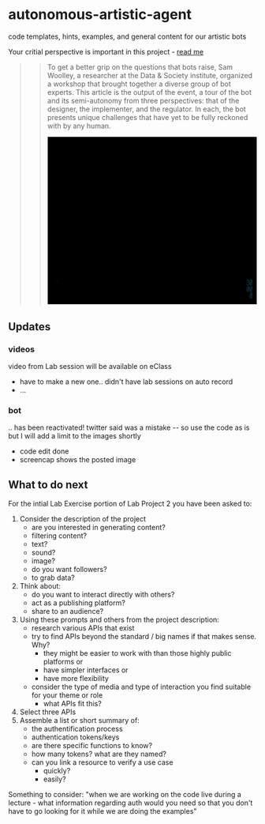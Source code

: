 # autonomous-artistic-agent

code templates, hints, examples, and general content for our artistic bots

Your critial perspective is important in this project - [read me](https://matita.github.io/min-gh-jekyll/link/how-to-think-about-bots-data-society-points-medium)
>>
>> To get a better grip on the questions that bots raise, Sam Woolley, a researcher at the Data & Society institute, organized a workshop that brought together a diverse group of bot experts. This article is the output of the event, a tour of the bot and its semi-autonomy from three perspectives: that of the designer, the implementer, and the regulator. In each, the bot presents unique challenges that have yet to be fully reckoned with by any human.
>>
>>    ![first](145623207167282.gif "Just a little exchange")
>>


## Updates

### videos

video from Lab session will be available on eClass 
- have to make a new one.. didn't have lab sessions on auto record
- ...

### bot

.. has been reactivated!
twitter said was a mistake -- so use the code as is but I will add a limit to the images shortly
- code edit done
- screencap shows the posted image

## What to do next

For the intial Lab Exercise portion of Lab Project 2 you have been asked to:

1. Consider the description of the project
   - are you interested in generating content?
   - filtering content?
   - text? 
   - sound?
   - image?
   - do you want followers?
   - to grab data?
2. Think about:
   - do you want to interact directly with others?
   - act as a publishing platform?
   - share to an audience?
3. Using these prompts and others from the project description:
   - research various APIs that exist
   - try to find APIs beyond the standard / big names if that makes sense. Why?
     - they might be easier to work with than those highly public platforms or
     - have simpler interfaces or
     - have more flexibility
   - consider the type of media and type of interaction you find suitable for your theme or role
     - what APIs fit this?
4. Select three APIs
5. Assemble a list or short summary of:
   - the authentification process
   - authentication tokens/keys
   - are there specific functions to know?
   - how many tokens? what are they named?
   - can you link a resource to verify a use case
     - quickly?
     - easily?

Something to consider: "when we are working on the code live during a lecture - what information regarding auth would you need so that you don't have to go looking for it while we are doing the examples"

